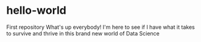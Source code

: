 # hello-world
First repository
What's up everybody! I'm here to see if I have what it takes to survive and thrive in this brand new world of Data Science
